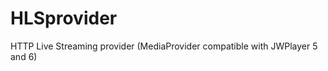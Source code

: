 HLSprovider
===========

HTTP Live Streaming provider (MediaProvider compatible with JWPlayer 5 and 6)
